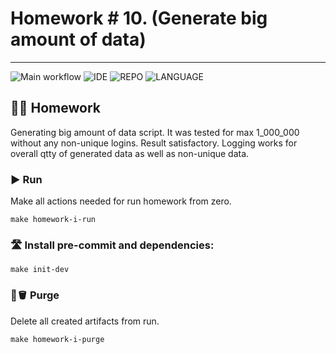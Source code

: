 # Homework # 10. (Generate big amount of data)

---
![Main workflow](https://github.com/hillel-i-python-pro-i-2022-08-26/homework_10__generate-big-amount-of-user-data__v-marakhovskyi/actions/workflows/main-workflow.yml/badge.svg?branch=big_data)
![IDE](https://img.shields.io/badge/PyCharm-000000.svg?&style=for-the-badge&logo=PyCharm&logoColor=white)
![REPO](https://img.shields.io/badge/GitHub-100000?style=for-the-badge&logo=github&logoColor=white)
![LANGUAGE](https://img.shields.io/badge/Python-14354C?style=for-the-badge&logo=python&logoColor=white)

## 👨‍💻 Homework

Generating big amount of data script.
It was tested for max 1_000_000 without any non-unique logins. Result satisfactory.
Logging works for overall qtty of generated data as well as non-unique data.

### ▶️ Run

Make all actions needed for run homework from zero.

```shell
make homework-i-run
```

### 🛣️ Install pre-commit and dependencies:
```shell
make init-dev
```


### 🧽🪣 Purge

Delete all created artifacts from run.

```shell
make homework-i-purge
```

